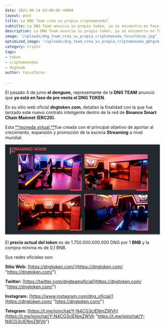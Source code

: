 ```yaml
---
date: 2021-06-14 03:00:00 +0000
layout: post
title: La DNG Team crea su propia criptomoneda?
subtitle: La DNG Team anuncia su propio token, ya se encuentra en fase de pre-venta
description: La DNG Team anuncia su propio token, ya se encuentra en fase de preventa
image: "/uploads/dng_team_crea_su_propia_criptomoneda_focustecno.jpg"
optimized_image: "/uploads/dng_team_crea_su_propia_criptomoneda_g8tgs4-focsu-tecno.jpg"
category: Cripto
tags:
- token
- criptomonedas
- dngteam
author: FocusTecno

---
```

El pasado 4 de junio **el denguee,** representante de la **DNG TEAM** anunció que **ya está en fase de pre venta el DNG TOKEN**.

En su sitio web oficial **dngtoken.com**, detallan la finalidad con la que fue lanzado este nuevo contrato inteligente dentro de la red de **Binance Smart Chain Mainnet (ERC20).**

Esta [**moneda virtual **](https://focustecno.com/ "https://focustecno.com/")fue creada con el principal objetivo de aportar al crecimiento, expansión y promoción de la escena **Streaming** a nivel mundial.

![La DNG Team crea su propia criptomoneda?](/uploads/streamhouse_l2mpsu.png "La DNG Team crea su propia criptomoneda?")

El **precio actual del token** es de 1.750.000.000.000 DNG por 1 **BNB** y la compra mínima es de 0,1 BNB.

Sus redes oficiales son:

**Sitio Web:** [https://dngtoken.com/](https://dngtoken.com/ "https://dngtoken.com/")

**Twitter:** [https://twitter.com/dngteamoficial](https://dngtoken.com/ "https://dngtoken.com/")

**Instagram:** [https://www.instagram.com/dng_oficial/](https://dngtoken.com/ "https://dngtoken.com/")

**Telegram:** [https://t.me/joinchat/Y-N4CG3clENmZWVh](https://t.me/joinchat/Y-N4CG3clENmZWVh "https://t.me/joinchat/Y-N4CG3clENmZWVh")